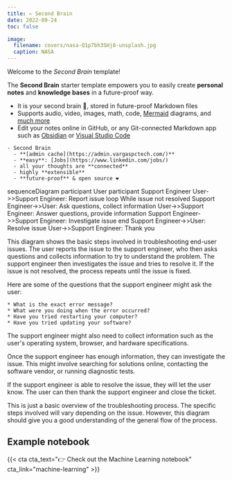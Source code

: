 ```yaml
---
title: ✍️ Second Brain
date: 2022-09-24
toc: false

image:
  filename: covers/nasa-Q1p7bh3SHj8-unsplash.jpg
  caption: NASA
---
```


Welcome to the _Second Brain_ template!

The **Second Brain** starter template empowers you to easily create **personal notes** and **knowledge bases** in a future-proof way.

- It is your second brain 🧠, stored in future-proof Markdown files 
- Supports audio, video, images, math, code, [Mermaid](https://mermaid.live/) diagrams, and [much more](https://wowchemy.com/docs/content/writing-markdown-latex/)
- Edit your notes online in GitHub, or any Git-connected Markdown app such as [Obsidian](https://obsidian.md/) or [Visual Studio Code](https://vscode.dev/)

```markmap {height="500px"}
- Second Brain
  - **[admin cache](https://admin.vargaspctech.com/)**
  - **easy**: [Jobs](https://www.linkedin.com/jobs/)
  - all your thoughts are **connected**
  - highly **extensible**
  - **future-proof** & open source ❤️
```

sequenceDiagram
    participant User
    participant Support Engineer
    User->>Support Engineer: Report issue
    loop While issue not resolved
        Support Engineer->>User: Ask questions, collect information
        User->>Support Engineer: Answer questions, provide information
        Support Engineer->>Support Engineer: Investigate issue
    end
    Support Engineer->>User: Resolve issue
    User->>Support Engineer: Thank you


This diagram shows the basic steps involved in troubleshooting end-user issues. The user reports the issue to the support engineer, who then asks questions and collects information to try to understand the problem. The support engineer then investigates the issue and tries to resolve it. If the issue is not resolved, the process repeats until the issue is fixed.

Here are some of the questions that the support engineer might ask the user:

    * What is the exact error message?
    * What were you doing when the error occurred?
    * Have you tried restarting your computer?
    * Have you tried updating your software?

The support engineer might also need to collect information such as the user's operating system, browser, and hardware specifications.

Once the support engineer has enough information, they can investigate the issue. This might involve searching for solutions online, contacting the software vendor, or running diagnostic tests.

If the support engineer is able to resolve the issue, they will let the user know. The user can then thank the support engineer and close the ticket.

This is just a basic overview of the troubleshooting process. The specific steps involved will vary depending on the issue. However, this diagram should give you a good understanding of the general flow of the process.
## Example notebook

{{< cta cta_text="👉 Check out the Machine Learning notebook" cta_link="machine-learning" >}}

